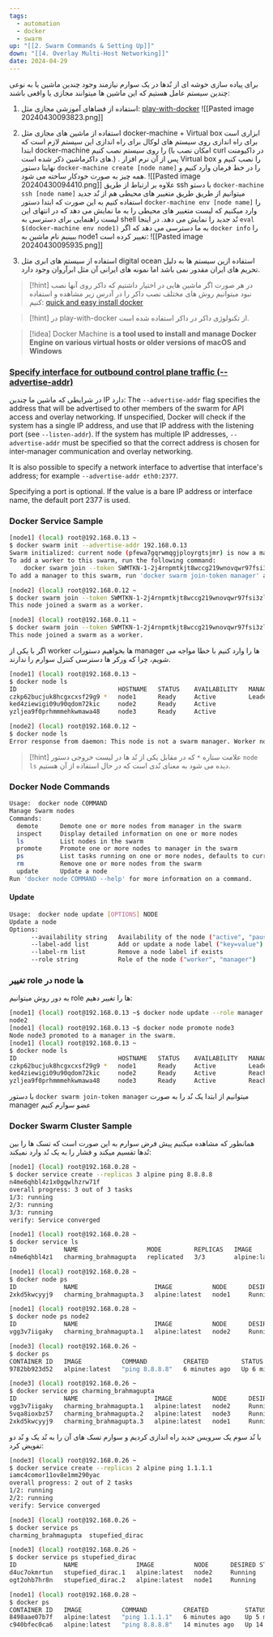 ```yaml
---
tags:
  - automation
  - docker
  - swarm
up: "[[2. Swarm Commands & Setting Up]]"
down: "[[4. Overlay Multi-Host Networking]]"
date: 2024-04-29
---
```

برای پیاده سازی خوشه ای از نٌدها در یک سوارم نیازمند وجود چندین ماشین یا به نوعی چندین سیستم عامل هستیم که این ماشین ها میتوانند مجازی یا واقعی باشند:
1. استفاده از فضاهای آموزشی مجازی مثل: [play-with-docker](https://labs.play-with-docker.com/)
	![[Pasted image 20240430093823.png]]
2. استفاده از ماشین های مجازی مثل docker-machine + Virtual box 
	ابزاری است برای راه اندازی روی سیستم های لوکال
	برای راه اندازی این سیستم لازم است که ابتدا docker-machine را روی سیستم نصب کنیم (امکان نصب با curl در داکیومنت های داکرماشین ذکر شده است.) . پس از آن نرم افزار Virtual box را نصب کنیم و نهایتا دستور `docker-machine create [node name]` را در خط فرمان وارد کنیم و همه چیز به صورت خودکار ساخته می شود.
	![[Pasted image 20240430094410.png]]
	علاوه بر ارتباط از طریق ssh با دستو `docker-machine ssh [node name]` میتوانیم از طریق طریق متغییر های محیطی هم از نٌد جدید استفاده کنیم به این صورت که ابتدا دستور `docker-machine env [node name]` را وارد میکنیم که لیست متغییر های محیطی را به ما نمایش می دهد که در انتهای این لیست راهنمایی برای دسترسی به shell نٌد جدید را نمایش می دهد. در اینجا `eval $(docker-machine env node1)` به ما دسترسی می دهد که اگر `docker info` را ببینیم نام ماشین به node1 تغییر کرده است:
	![[Pasted image 20240430095935.png]]
	
3. استفاده از سیستم های ابری مثل digital ocean
	استفاده ازین سیستم ها به دلیل تحریم های ایران مقدور نمی باشد اما نمونه های ایرانی آن مثل ابرآروان وجود دارد.
> [!hint] در هر صورت اگر ماشین هایی در اختیار داشتیم که داکر روی آنها نصب نبود میتوانیم روش های مختلف نصب داکر را در آدرس زیر مشاهده و استفاده کنیم:
> [quick and easy install docker](https://get.docker.com)

> [!hint] در play-with-docker از تکنولوژی داکر در داکر استفاده شده است.

> [!idea] Docker Machine is **a tool used to install and manage Docker Engine on various virtual hosts or older versions of macOS and Windows** 

### [Specify interface for outbound control plane traffic (--advertise-addr)](https://docs.docker.com/reference/cli/docker/swarm/init/#advertise-addr)
در شرایطی که ماشین ما چندین IP دارد:
The `--advertise-addr` flag specifies the address that will be advertised to other members of the swarm for API access and overlay networking. If unspecified, Docker will check if the system has a single IP address, and use that IP address with the listening port (see `--listen-addr`). If the system has multiple IP addresses, `--advertise-addr` must be specified so that the correct address is chosen for inter-manager communication and overlay networking.

It is also possible to specify a network interface to advertise that interface's address; for example `--advertise-addr eth0:2377`.

Specifying a port is optional. If the value is a bare IP address or interface name, the default port 2377 is used.

### Docker Service Sample
```bash
[node1] (local) root@192.168.0.13 ~
$ docker swarm init --advertise-addr 192.168.0.13
Swarm initialized: current node (pfewa7gqrwmqgjployrgtsjmr) is now a manager.
To add a worker to this swarm, run the following command:
    docker swarm join --token SWMTKN-1-2j4rnpmtkjt8wccg219wnovqwr97fsi3zl7yayvzvadorxregf-2s3v6xn88c4npokqweh83p2fh 192.168.0.13:2377
To add a manager to this swarm, run 'docker swarm join-token manager' and follow the instructions.

[node2] (local) root@192.168.0.12 ~
$ docker swarm join --token SWMTKN-1-2j4rnpmtkjt8wccg219wnovqwr97fsi3zl7yayvzvadorxregf-2s3v6xn88c4npokqweh83p2fh 192.168.0.13:2377
This node joined a swarm as a worker.

[node3] (local) root@192.168.0.11 ~
$ docker swarm join --token SWMTKN-1-2j4rnpmtkjt8wccg219wnovqwr97fsi3zl7yayvzvadorxregf-2s3v6xn88c4npokqweh83p2fh 192.168.0.13:2377
This node joined a swarm as a worker.
```

اگر با یکی از worker ها بخواهیم دستورات manager ها را وارد کنیم با خطا مواجه می شویم، چرا که ورکر ها دسترسی کنترل سوارم را ندارند.
```bash
[node1] (local) root@192.168.0.13 ~
$ docker node ls
ID                            HOSTNAME   STATUS    AVAILABILITY   MANAGER STATUS   ENGINE VERSION
czkp62bucjuk8hcgxcxsf29g9 *   node1      Ready     Active         Leader           24.0.7
ked4ziewigi09u90qdom72kic     node2      Ready     Active                          24.0.7
yzljea9f0prhmmmehkwmawa48     node3      Ready     Active                          24.0.7

[node2] (local) root@192.168.0.12 ~
$ docker node ls
Error response from daemon: This node is not a swarm manager. Worker nodes cant be used to view or modify cluster state. Please run this command on a manager node or promote the current node to a manager.

```

> [!hint] علامت ستاره `*` که در مقابل یکی از نٌد ها در لیست خروجی دستور `node ls` دیده می شود به معنای نٌدی است که در حال استفاده از آن هستیم.
### Docker Node Commands
```bash
Usage:  docker node COMMAND
Manage Swarm nodes
Commands:
  demote      Demote one or more nodes from manager in the swarm
  inspect     Display detailed information on one or more nodes
  ls          List nodes in the swarm
  promote     Promote one or more nodes to manager in the swarm
  ps          List tasks running on one or more nodes, defaults to current node
  rm          Remove one or more nodes from the swarm
  update      Update a node
Run 'docker node COMMAND --help' for more information on a command.
```
#### Update
```bash
Usage:  docker node update [OPTIONS] NODE
Update a node
Options:
      --availability string   Availability of the node ("active", "pause", "drain")
      --label-add list        Add or update a node label ("key=value")
      --label-rm list         Remove a node label if exists
      --role string           Role of the node ("worker", "manager")
```

### تغییر role در node ها
به دور روش میتوانیم role ها را تغییر دهیم:
```bash
[node1] (local) root@192.168.0.13 ~$ docker node update --role manager node2 
node2
[node1] (local) root@192.168.0.13 ~$ docker node promote node3
Node node3 promoted to a manager in the swarm.
[node1] (local) root@192.168.0.13 ~
$ docker node ls
ID                            HOSTNAME   STATUS    AVAILABILITY   MANAGER STATUS   ENGINE VERSION
czkp62bucjuk8hcgxcxsf29g9 *   node1      Ready     Active         Leader           24.0.7
ked4ziewigi09u90qdom72kic     node2      Ready     Active         Reachable        24.0.7
yzljea9f0prhmmmehkwmawa48     node3      Ready     Active         Reachable        24.0.7

```
با دستور `docker swarm join-token manager` میتوانیم از ابتدا یک نٌد را به صورت manager عضو سوارم کنیم

### Docker Swarm Cluster Sample
همانطور که مشاهده میکنیم پیش فرض سوارم به این صورت است که تسک ها را بین نٌدها تقسیم میکند و فشار را به یک نٌد وارد نمیکند:
```bash
[node1] (local) root@192.168.0.28 ~
$ docker service create --replicas 3 alpine ping 8.8.8.8
n4me6qhbl4z1x0gqwlhzrw71f
overall progress: 3 out of 3 tasks 
1/3: running   
2/3: running   
3/3: running   
verify: Service converged 

[node1] (local) root@192.168.0.28 ~
$ docker service ls
ID             NAME                   MODE         REPLICAS   IMAGE           PORTS
n4me6qhbl4z1   charming_brahmagupta   replicated   3/3        alpine:latest   

[node1] (local) root@192.168.0.28 ~
$ docker node ps
ID             NAME                     IMAGE           NODE      DESIRED STATE   CURRENT STATE           ERROR     PORTS
2xkd5kwcyyj9   charming_brahmagupta.3   alpine:latest   node1     Running         Running about a minute ago             

[node1] (local) root@192.168.0.28 ~
$ docker node ps node2
ID             NAME                     IMAGE           NODE      DESIRED STATE   CURRENT STATE           ERROR     PORTS
vgg3v7iigaky   charming_brahmagupta.1   alpine:latest   node2     Running         Running 2 minutes ago   

[node3] (local) root@192.168.0.26 ~
$ docker ps
CONTAINER ID   IMAGE           COMMAND          CREATED         STATUS         PORTS     NAMES
9782bb923d52   alpine:latest   "ping 8.8.8.8"   6 minutes ago   Up 6 minutes             charming_brahmagupta.2.5vqa8ioxbz57dwvc7umj8rm6m

[node3] (local) root@192.168.0.26 ~
$ docker service ps charming_brahmagupta 
ID             NAME                     IMAGE           NODE      DESIRED STATE   CURRENT STATE           ERROR     PORTS
vgg3v7iigaky   charming_brahmagupta.1   alpine:latest   node2     Running         Running 9 minutes ago             
5vqa8ioxbz57   charming_brahmagupta.2   alpine:latest   node3     Running         Running 9 minutes ago             
2xkd5kwcyyj9   charming_brahmagupta.3   alpine:latest   node1     Running         Running 9 minutes ago             
```

با نٌد سوم یک سرویس جدید راه اندازی کردیم و سوارم تسک های آن را به نٌد یک و نٌد دو تفویض کرد:
```bash
[node3] (local) root@192.168.0.26 ~
$ docker service create --replicas 2 alpine ping 1.1.1.1
iamc4comor11ov8e1mm290yac
overall progress: 2 out of 2 tasks 
1/2: running   
2/2: running   
verify: Service converged 

[node3] (local) root@192.168.0.26 ~
$ docker service ps 
charming_brahmagupta  stupefied_dirac       

[node3] (local) root@192.168.0.26 ~
$ docker service ps stupefied_dirac 
ID             NAME                IMAGE           NODE      DESIRED STATE   CURRENT STATE            ERROR     PORTS
d4uc7okmrtun   stupefied_dirac.1   alpine:latest   node2     Running         Running 54 seconds ago             
ogt2ohb7hr8n   stupefied_dirac.2   alpine:latest   node1     Running         Running 53 seconds ago     

[node1] (local) root@192.168.0.28 ~
$ docker ps
CONTAINER ID   IMAGE           COMMAND          CREATED          STATUS          PORTS     NAMES
8498aae07b7f   alpine:latest   "ping 1.1.1.1"   6 minutes ago    Up 5 minutes              stupefied_dirac.2.ogt2ohb7hr8nlyo9llbkwwclx
c940bfec0ca6   alpine:latest   "ping 8.8.8.8"   14 minutes ago   Up 14 minutes             charming_brahmagupta.3.2xkd5kwcyyj9g9w34b994w84m
```